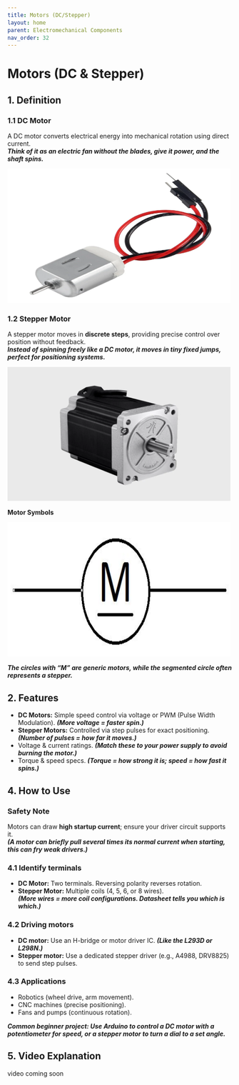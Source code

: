 ```yaml
---
title: Motors (DC/Stepper)
layout: home
parent: Electromechanical Components
nav_order: 32
---
```


# Motors (DC & Stepper)

## 1. Definition
### 1.1 DC Motor

A DC motor converts electrical energy into mechanical rotation using direct current.  
**_Think of it as an electric fan without the blades,  give it power, and the shaft spins._**

<img src="\images\voltaat-motors-motors-fans-small-brushed-dc-motor-5v-16500-rpm-with-jumper-wires-1125737655_1024x1024.webp" width="500" height="300" alt="DC Motor example">



### 1.2 Stepper Motor

A stepper motor moves in **discrete steps**, providing precise control over position without feedback.  
**_Instead of spinning freely like a DC motor, it moves in tiny fixed jumps, perfect for positioning systems._**

<img src="\images\stepper-motor-cm-series-86cm45c-standard-leadshine-india-760160.webp" width="500" height="300" alt="Stepper Motor example">



**Motor Symbols**

<img src="\images\qe0XG.jpg" width="500" height="300" alt="Motor symbols">

**_The circles with “M” are generic motors, while the segmented circle often represents a stepper._**



## 2. Features

* **DC Motors:** Simple speed control via voltage or PWM (Pulse Width Modulation). **_(More voltage = faster spin.)_**
* **Stepper Motors:** Controlled via step pulses for exact positioning. **_(Number of pulses = how far it moves.)_**
* Voltage & current ratings. **_(Match these to your power supply to avoid burning the motor.)_**
* Torque & speed specs. **_(Torque = how strong it is; speed = how fast it spins.)_**


## 4. How to Use
### Safety Note
Motors can draw **high startup current**; ensure your driver circuit supports it.  
**_(A motor can briefly pull several times its normal current when starting, this can fry weak drivers.)_**



### 4.1 Identify terminals

* **DC Motor:** Two terminals. Reversing polarity reverses rotation.
* **Stepper Motor:** Multiple coils (4, 5, 6, or 8 wires).  
  **_(More wires = more coil configurations. Datasheet tells you which is which.)_**



### 4.2 Driving motors

* **DC motor:** Use an H-bridge or motor driver IC. **_(Like the L293D or L298N.)_**
* **Stepper motor:** Use a dedicated stepper driver (e.g., A4988, DRV8825) to send step pulses.



### 4.3 Applications

* Robotics (wheel drive, arm movement).
* CNC machines (precise positioning).
* Fans and pumps (continuous rotation).

**_Common beginner project: Use Arduino to control a DC motor with a potentiometer for speed, or a stepper motor to turn a dial to a set angle._**

## 5. Video Explanation
video coming soon